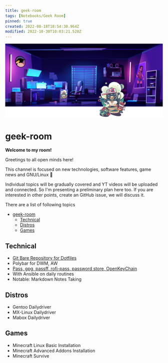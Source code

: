 ```yaml
---
title: geek-room
tags: [Notebooks/Geek Room]
pinned: true
created: 2022-08-18T18:54:30.964Z
modified: 2022-10-30T10:03:21.528Z
---
```


![geek-room-banner](attachments/geek-room-banner.png)

# geek-room

**Welcome to my room!**

Greetings to all open minds here!

This channel is focused on new technologies, software features, game news and GNU/Linux :penguin:

Individual topics will be gradually covered and YT videos will be uploaded and connected. So I'm presenting a preliminary plan here too. If you are interested in other points, create an GitHub issue, we will discuss it.

There are a list of following topics

<!--ts-->
* [geek-room](#geek-room)
   * [Technical](#technical)
   * [Distros](#distros)
   * [Games](#games)

<!-- Added by: box, at: Sun Nov  6 09:00:41 AM CET 2022 -->

<!--te-->

## Technical

* [Git Bare Repository for Dotfiles](git-bare-repo/git-bare-repo.md)
* Polybar for DWM, AW
* [Pass, gpg, passff, rofi-pass, password store, OpenKeyChain](pass-zx2c4/pass-zx2c4.md)
* With Ansible on daily routines
* Notable: Markdown Notes Taking

## Distros

* Gentoo Dailydriver
* MX-Linux Dailydriver
* Mabox Dailydriver

## Games
* Minecraft Linux Basic Installation
* Minecraft Advanced Addons Installation
* Minecraft Survive
